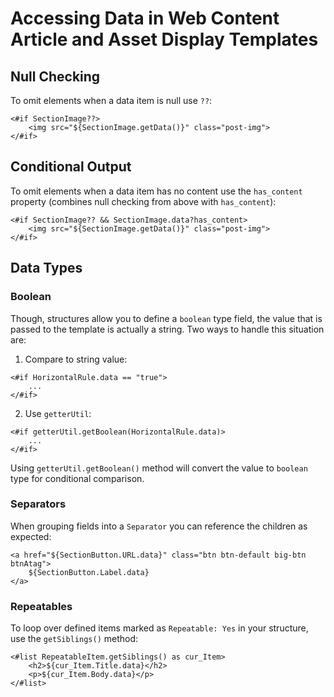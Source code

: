 # Accessing Data in Web Content Article and Asset Display Templates

## Null Checking

To omit elements when a data item is null use `??`:
```
<#if SectionImage??>
    <img src="${SectionImage.getData()}" class="post-img">
</#if>
```

## Conditional Output

To omit elements when a data item has no content use the `has_content` property (combines null checking from above with `has_content`):
```
<#if SectionImage?? && SectionImage.data?has_content>
    <img src="${SectionImage.getData()}" class="post-img">
</#if>
```

## Data Types

### Boolean

Though, structures allow you to define a `boolean` type field, the value that is passed to the template is actually a string. Two ways to handle this situation are:

1. Compare to string value:

```
<#if HorizontalRule.data == "true">
    ...
</#if>
```
2. Use `getterUtil`:

```
<#if getterUtil.getBoolean(HorizontalRule.data)>
    ...
</#if>
```
Using `getterUtil.getBoolean()` method will convert the value to `boolean` type for conditional comparison.

### Separators

When grouping fields into a `Separator` you can reference the children as expected:
```
<a href="${SectionButton.URL.data}" class="btn btn-default big-btn btnAtag">
    ${SectionButton.Label.data}
</a>
```

### Repeatables

To loop over defined items marked as `Repeatable: Yes` in your structure, use the `getSiblings()` method:
```
<#list RepeatableItem.getSiblings() as cur_Item>
    <h2>${cur_Item.Title.data}</h2>
    <p>${cur_Item.Body.data}</p>
</#list>
```

